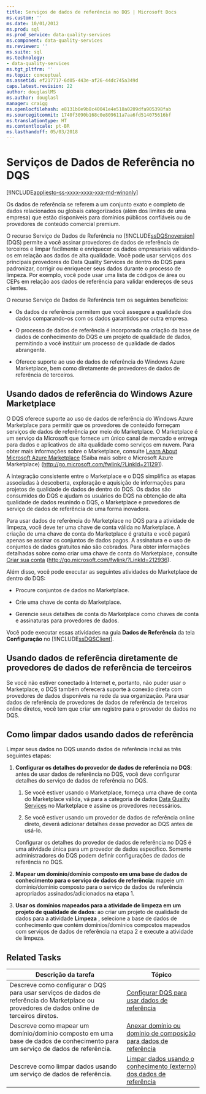 ```yaml
---
title: Serviços de dados de referência no DQS | Microsoft Docs
ms.custom: ''
ms.date: 10/01/2012
ms.prod: sql
ms.prod_service: data-quality-services
ms.component: data-quality-services
ms.reviewer: ''
ms.suite: sql
ms.technology:
- data-quality-services
ms.tgt_pltfrm: ''
ms.topic: conceptual
ms.assetid: ef217717-6d05-443e-af26-44dc745a349d
caps.latest.revision: 22
author: douglaslMS
ms.author: douglasl
manager: craigg
ms.openlocfilehash: e8131b0e9b8c40041e4e518a0209dfa905398fab
ms.sourcegitcommit: 1740f3090b168c0e809611a7aa6fd514075616bf
ms.translationtype: HT
ms.contentlocale: pt-BR
ms.lasthandoff: 05/03/2018
---
```

# <a name="reference-data-services-in-dqs"></a>Serviços de Dados de Referência no DQS

[!INCLUDE[appliesto-ss-xxxx-xxxx-xxx-md-winonly](../includes/appliesto-ss-xxxx-xxxx-xxx-md-winonly.md)]

  Os dados de referência se referem a um conjunto exato e completo de dados relacionados ou globais categorizados (além dos limites de uma empresa) que estão disponíveis para domínios públicos confiáveis ou de provedores de conteúdo comercial premium.  
  
 O recurso Serviço de Dados de Referência no [!INCLUDE[ssDQSnoversion](../includes/ssdqsnoversion-md.md)] (DQS) permite a você assinar provedores de dados de referência de terceiros e limpar facilmente e enriquecer os dados empresariais validando-os em relação aos dados de alta qualidade. Você pode usar serviços dos principais provedores do Data Quality Services de dentro do DQS para padronizar, corrigir ou enriquecer seus dados durante o processo de limpeza. Por exemplo, você pode usar uma lista de códigos de área ou CEPs em relação aos dados de referência para validar endereços de seus clientes.  
  
 O recurso Serviço de Dados de Referência tem os seguintes benefícios:  
  
-   Os dados de referência permitem que você assegure a qualidade dos dados comparando-os com os dados garantidos por outra empresa.  
  
-   O processo de dados de referência é incorporado na criação da base de dados de conhecimento do DQS e um projeto de qualidade de dados, permitindo a você instituir um processo de qualidade de dados abrangente.  
  
-   Oferece suporte ao uso de dados de referência do Windows Azure Marketplace, bem como diretamente de provedores de dados de referência de terceiros.  
  
##  <a name="Marketplace"></a> Usando dados de referência do Windows Azure Marketplace  
 O DQS oferece suporte ao uso de dados de referência do Windows Azure Marketplace para permitir que os provedores de conteúdo forneçam serviços de dados de referência por meio do Marketplace. O Marketplace é um serviço da Microsoft que fornece um único canal de mercado e entrega para dados e aplicativos de alta qualidade como serviços em nuvem. Para obter mais informações sobre o Marketplace, consulte [Learn About Microsoft Azure Marketplace](http://go.microsoft.com/fwlink/?LinkId=211291) (Saiba mais sobre o Microsoft Azure Marketplace) (http://go.microsoft.com/fwlink/?LinkId=211291).  
  
 A integração consistente entre o Marketplace e o DQS simplifica as etapas associadas à descoberta, exploração e aquisição de informações para projetos de qualidade de dados de dentro do DQS. Os dados são consumidos do DQS e ajudam os usuários do DQS na obtenção de alta qualidade de dados reunindo o DQS, o Marketplace e provedores de serviço de dados de referência de uma forma inovadora.  
  
 Para usar dados de referência do Marketplace no DQS para a atividade de limpeza, você deve ter uma chave de conta válida no Marketplace. A criação de uma chave de conta do Marketplace é gratuita e você pagará apenas se assinar os conjuntos de dados pagos. A assinatura e o uso de conjuntos de dados gratuitos não são cobrados. Para obter informações detalhadas sobre como criar uma chave de conta do Marketplace, consulte [Criar sua conta](http://go.microsoft.com/fwlink/?LinkId=212936) (http://go.microsoft.com/fwlink/?LinkId=212936).  
  
 Além disso, você pode executar as seguintes atividades do Marketplace de dentro do DQS:  
  
-   Procure conjuntos de dados no Marketplace.  
  
-   Crie uma chave de conta do Marketplace.  
  
-   Gerencie seus detalhes de conta do Marketplace como chaves de conta e assinaturas para provedores de dados.  
  
 Você pode executar essas atividades na guia **Dados de Referência** da tela **Configuração** no [!INCLUDE[ssDQSClient](../includes/ssdqsclient-md.md)].  
  
##  <a name="Direct"></a> Usando dados de referência diretamente de provedores de dados de referência de terceiros  
 Se você não estiver conectado à Internet e, portanto, não puder usar o Marketplace, o DQS também oferecerá suporte à conexão direta com provedores de dados disponíveis na rede da sua organização. Para usar dados de referência de provedores de dados de referência de terceiros online diretos, você tem que criar um registro para o provedor de dados no DQS.  
  
##  <a name="HowToCleanse"></a> Como limpar dados usando dados de referência  
 Limpar seus dados no DQS usando dados de referência inclui as três seguintes etapas:  
  
1.  **Configurar os detalhes do provedor de dados de referência no DQS**: antes de usar dados de referência no DQS, você deve configurar detalhes do serviço de dados de referência no DQS.  
  
    1.  Se você estiver usando o Marketplace, forneça uma chave de conta do Marketplace válida, vá para a categoria de dados [Data Quality Services](http://go.microsoft.com/fwlink/?LinkId=227587) no Marketplace e assine os provedores necessários.  
  
    2.  Se você estiver usando um provedor de dados de referência online direto, deverá adicionar detalhes desse provedor ao DQS antes de usá-lo.  
  
     Configurar os detalhes do provedor de dados de referência no DQS é uma atividade única para um provedor de dados específico. Somente administradores do DQS podem definir configurações de dados de referência no DQS.  
  
2.  **Mapear um domínio/domínio composto em uma base de dados de conhecimento para o serviço de dados de referência**: mapeie um domínio/domínio composto para o serviço de dados de referência apropriados assinados/adicionados na etapa 1.  
  
3.  **Usar os domínios mapeados para a atividade de limpeza em um projeto de qualidade de dados**: ao criar um projeto de qualidade de dados para a atividade **Limpeza** , selecione a base de dados de conhecimento que contém domínios/domínios compostos mapeados com serviços de dados de referência na etapa 2 e execute a atividade de limpeza.  
  
## <a name="related-tasks"></a>Related Tasks  
  
|Descrição da tarefa|Tópico|  
|----------------------|-----------|  
|Descreve como configurar o DQS para usar serviços de dados de referência do Marketplace ou provedores de dados online de terceiros diretos.|[Configurar DQS para usar dados de referência](../data-quality-services/configure-dqs-to-use-reference-data.md)|  
|Descreve como mapear um domínio/domínio composto em uma base de dados de conhecimento para um serviço de dados de referência.|[Anexar domínio ou domínio de composição para dados de referência](../data-quality-services/attach-domain-or-composite-domain-to-reference-data.md)|  
|Descreve como limpar dados usando um serviço de dados de referência.|[Limpar dados usando o conhecimento &#40;externo&#41; dos dados de referência](../data-quality-services/cleanse-data-using-reference-data-external-knowledge.md)|  
  
  
